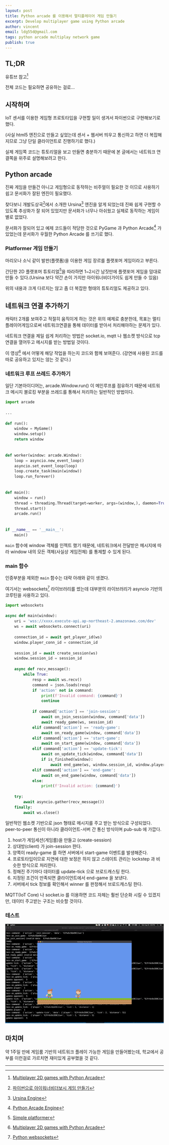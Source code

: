 ```yaml
---
layout: post
title: Python arcade 를 이용해서 멀티플레이어 게임 만들기
excerpt: Develop multiplayer game using Python arcade
author: vincent
email: ldg55d@gmail.com
tags: python arcade multiplay network game
publish: true
---
```


## TL;DR

유튜브 참고[^1]

전체 코드는 필요하면 공유하는 걸로...

## 시작하며

IoT 센서를 이용한 게임형 프로토타입을 구현할 일이 생겨서 파이썬으로 구현해보기로 했다.

(사실 html5 엔진으로 만들고 싶었는데 센서 + 웹서버 띄우고 통신하고 하면 더 복잡해지므로 그냥 단일 클라이언트로 진행하기로 했다.)

실제 게임쪽 코드는 튜토리얼을 보고 만들면 충분하기 때문에 본 글에서는 네트워크 연결쪽을 위주로 설명해보려고 한다.

## Python arcade

진짜 게임을 만들건 아니고 게임형으로 동작하는 비주얼이 필요한 것 이므로 사용하기 쉽고 문서화가 잘된 엔진이 필요했다.

찾다보니 개발도상국[^2]에서 소개한 Ursina[^3] 엔진을 알게 되었는데 진짜 쉽게 구현할 수 있도록 추상화가 잘 되어 있었지만 문서화가 너무나 아쉬웠고 실제로 동작하는 게임이 별로 없었다.

문서화가 잘되어 있고 예제 코드들이 적당한 것으로 PyGame 과 Python Arcade[^4] 가 있었는데 문서화가 우월한 Python Arcade 를 쓰기로 했다.

### Platformer 게임 만들기

마리오나 소닉 같이 발판(플랫폼)을 이용한 게임 장르를 플랫포머 게임이라고 부른다.

간단한 2D 플랫포머 튜토리얼[^5]을 따라하면 1~2시간 남짓만에 플랫포머 게임을 맘대로 만들 수 있다.(Ursina 보다 약간 손이 가지만 아이워너비더가이도 쉽게 만들 수 있음)

위의 내용과 크게 다르지는 않고 좀 더 복잡한 형태의 튜토리얼도 제공하고 있다.


## 네트워크 연결 추가하기

캐릭터 2개를 보여주고 적절히 움직이게 하는 것은 위의 예제로 충분한데, 목표는 멀티플레이어게임으로써 네트워크연결을 통해 데이터를 받아서 처리해야하는 문제가 있다.

네트워크 연결을 제일 쉽게 처리하는 방법은 socket.io, mqtt 나 웹소켓 방식으로 tcp 연결을 열어두고 메시지를 받는 방법일 것이다.

이 영상[^1] 에서 어떻게 해당 작업을 하는지 코드와 함께 보여준다. (강연에 사용된 코드를 따로 공유하고 있지는 않는 것 같다.)

### 네트워크 루프 쓰레드 추가하기

일단 기본아이디어는, arcade.Window.run() 이 메인루프를 점유하기 때문에 네트워크 메시지 블로킹 부분을 쓰레드를 통해서 처리하는 일반적인 방법이다.

```python
import arcade

...

def run():
    window = MyGame()
    window.setup()
    return window


def worker(window: arcade.Window):
    loop = asyncio.new_event_loop()
    asyncio.set_event_loop(loop)
    loop.create_task(main(window))
    loop.run_forever()


def main():
    window = run()
    thread = threading.Thread(target=worker, args=(window,), daemon=True)
    thread.start()
    arcade.run()


if __name__ == '__main__':
    main()
```

`main` 함수에 window 객체를 인젝트 했기 때문에, 네트워크에서 전달받은 메시지에 따라 window 내의 모든 객체(사실상 게임전체) 를 통제할 수 있게 된다.

### main 함수

인증부분을 제외한 `main` 함수는 대략 아래와 같이 생겼다.

여기서는 websockets[^6] 라이브러리를 썼는데 대부분의 라이브러리가 asyncio 기반의 코루틴을 사용하고 있다.

```python
import websockets

async def main(window):
    uri = 'wss://xxxx.execute-api.ap-northeast-2.amazonaws.com/dev'
    ws = await websockets.connect(uri)

    connection_id = await get_player_id(ws)
    window.player_conn_id = connection_id

    session_id = await create_session(ws)
    window.session_id = session_id

    async def recv_message():
        while True:
            resp = await ws.recv()
            command = json.loads(resp)
            if 'action' not in command:
                print(f'Invalid command: {command}')
                continue
 
            if command['action'] == 'join-session':
                await on_join_session(window, command['data'])
                await ready_game(ws, session_id)
            elif command['action'] == 'ready-game':
                await on_ready_game(window, command['data'])
            elif command['action'] == 'start-game':
                await on_start_game(window, command['data'])
            elif command['action'] == 'update-tick':
                await on_update_tick(window, command['data'])
                if is_finished(window):
                    await end_game(ws, window.session_id, window.player_tick)
            elif command['action'] == 'end-game':
                await on_end_game(window, command['data'])
            else:
                print(f'Invalid action: {command}')
            
    try:
        await asyncio.gather(recv_message())
    finally:
        await ws.close()
```


일반적인 웹소켓 기반으로 json 형태로 메시지를 주고 받는 방식으로 구성되었다. peer-to-peer 통신이 아니라 클라이언트-서버 간 통신 방식이며 pub-sub 에 가깝다.

1. host가 게임세션(게임룸)을 만들고 (create-session)
2. 상대방(client) 가 join-session 한다.
3. 양쪽이 ready-game 를 하면 서버에서 start-game 이벤트를 발생해준다.
4. 프로토타입이므로 지연에 대한 보정은 하지 않고 스테이트 관리는 lockstep 과 비슷한 방식으로 처리한다.
5. 정해진 주기마다 데이터를 update-tick 으로 브로드캐스팅 한다.
6. 지정된 조건이 만족되면 클라이언트에서 end-game 을 보낸다.
7. 서버에서 tick 정보를 확인해서 winner 를 판정해서 브로드캐스팅 한다.

MQTT(IoT Core) 나 socket.io 를 이용하면 코드 자체는 훨씬 단순화 시킬 수 있겠지만, 데이터 주고받는 구조는 비슷할 것이다.


### 테스트

<img src="/assets/img/2021/0816/game.png" />

## 마치며

약 1주일 만에 게임룸 기반의 네트워크 플레이 가능한 게임을 만들어봤는데, 학교에서 공부를 이런걸로 가르치면 재미있게 공부했을 것 같다.


----

[^1]: [Multiplayer 2D games with Python Arcade](https://www.youtube.com/watch?v=2SMkk63k6Ik)
[^2]: [파이썬으로 아이워너비더보시 게임 만들기](https://www.youtube.com/watch?v=FewuiyWLxbg)
[^3]: [Ursina Engine](https://www.ursinaengine.org/)
[^4]: [Python Arcade Engine](https://api.arcade.academy/en/latest/)
[^5]: [Simple platformer](https://api.arcade.academy/en/latest/examples/platform_tutorial/index.html)
[^6]: [Python websockets](https://websockets.readthedocs.io/en/stable/intro.html)